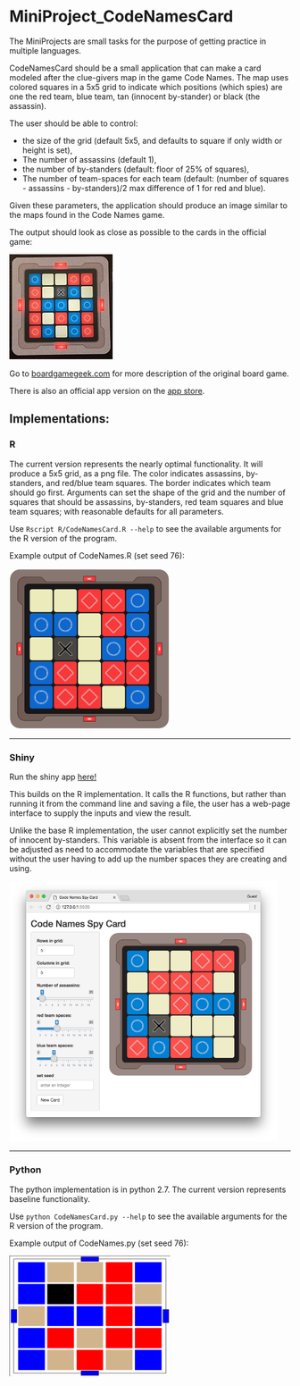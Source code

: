 # MiniProject_CodeNamesCard

The MiniProjects are small tasks for the purpose of getting practice in multiple languages.

CodeNamesCard should be a small application that can make a card modeled after the clue-givers map in the game Code Names.  The map uses colored squares in a 5x5 grid to indicate which positions (which spies) are one the red team, blue team, tan (innocent by-stander) or black (the assassin).  

The user should be able to control:         

 * the size of the grid (default 5x5, and defaults to square if only width or height is set),
 * The number of assassins (default 1),
 * the number of by-standers (default: floor of 25% of squares),
 * The number of team-spaces for each team (default: (number of squares - assassins - by-standers)/2 max difference of 1 for red and blue).

Given these parameters, the application should produce an image similar to the maps found in the Code Names game.

The output should look as close as possible to the cards in the official game:

![photo of game card  - photo credit: [Cardboard Quest](https://boardgamegeek.com/user/CardboardQuest)](CodeNamesCardRefImage.jpeg)



Go to [boardgamegeek.com](https://boardgamegeek.com/thread/1464156/codenames-review-ocean3-no-wait-dont-say-shark-don) for more description of the original board game.

There is also an official app version on the [app store](https://play.google.com/store/apps/details?id=com.czechgames.codenames).



## Implementations:

### R

The current version represents the nearly optimal functionality.  It will produce a 5x5 grid, as a png file.  The color indicates assassins, by-standers, and red/blue team squares.  The border indicates which team should go first.  Arguments can set the shape of the grid and the number of squares that should be assassins, by-standers, red team squares and blue team squares; with reasonable defaults for all parameters.

Use `Rscript R/CodeNamesCard.R --help` to see the available arguments for the R version of the program.

Example output of CodeNames.R (set seed 76):

<img src="R/SpyMap.png" alt="spy map generated by CodeNames.R" style="width:3in">

----------

### Shiny

Run the shiny app [here!](https://ivoryblak.shinyapps.io/code_names_spy_card/)

This builds on the R implementation.  It calls the  R functions, but rather than running it from the command line and saving a file, the user has a web-page interface to supply the inputs and view the result.

Unlike the base R implementation, the user cannot explicitly set the number of innocent by-standers.  This variable is absent from the interface so it can be adjusted as need to accommodate the variables that are specified without the user having to add up the number spaces they are creating and using.

<img src="Shiny/ShinyScreenShot.png" alt="Shiny app user interface" style="width:5in">

----------

### Python

The python implementation is in python 2.7.  The current version represents baseline functionality.

Use `python CodeNamesCard.py --help` to see the available arguments for the R version of the program.

Example output of CodeNames.py (set seed 76):

<img src="Python-2.7/SpyMap.png" alt="spy map generated by CodeNames.py" style="width:3in">



